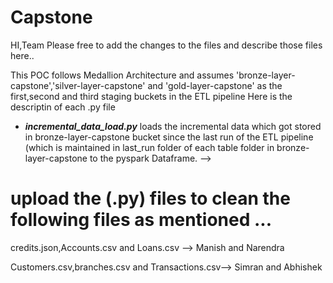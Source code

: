 # Capstone
HI,Team Please free to add the changes to the files and describe those files here..

This POC follows Medallion Architecture and assumes 'bronze-layer-capstone','silver-layer-capstone' and 'gold-layer-capstone' as the first,second and third
staging buckets in the ETL pipeline
Here is the descriptin of each .py file

* _**incremental_data_load.py**_ loads the incremental data which got stored in bronze-layer-capstone bucket  since the last run of the ETL pipeline (which is maintained in last_run folder of each table folder in bronze-layer-capstone to the pyspark Dataframe.
-->


# upload the (.py) files to clean the following files as mentioned ...

credits.json,Accounts.csv and Loans.csv -->  Manish and Narendra


Customers.csv,branches.csv and Transactions.csv--> Simran and Abhishek
